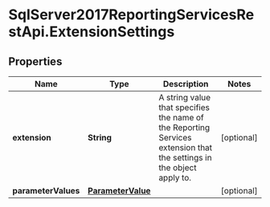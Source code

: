 # SqlServer2017ReportingServicesRestApi.ExtensionSettings

## Properties
Name | Type | Description | Notes
------------ | ------------- | ------------- | -------------
**extension** | **String** | A string value that specifies the name of the Reporting Services extension that the settings in the object apply to. | [optional] 
**parameterValues** | [**ParameterValue**](ParameterValue.md) |  | [optional] 


